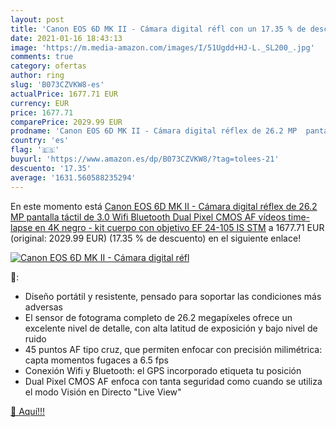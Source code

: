 ```yaml
---
layout: post
title: 'Canon EOS 6D MK II - Cámara digital réfl con un 17.35 % de descuento'
date: 2021-01-16 18:43:13
image: 'https://m.media-amazon.com/images/I/51Ugdd+HJ-L._SL200_.jpg'
comments: true
category: ofertas
author: ring
slug: 'B073CZVKW8-es'
actualPrice: 1677.71 EUR
currency: EUR
price: 1677.71
comparePrice: 2029.99 EUR
prodname: 'Canon EOS 6D MK II - Cámara digital réflex de 26.2 MP  pantalla táctil de 3.0    Wifi  Bluetooth  Dual Pixel CMOS AF  vídeos time-lapse en 4K  negro - kit cuerpo con objetivo EF 24-105 IS STM'
country: 'es'
flag: '🇪🇸'
buyurl: 'https://www.amazon.es/dp/B073CZVKW8/?tag=tolees-21'
descuento: '17.35'
average: '1631.560588235294'
---
```


En este momento está [Canon EOS 6D MK II - Cámara digital réflex de 26.2 MP  pantalla táctil de 3.0    Wifi  Bluetooth  Dual Pixel CMOS AF  vídeos time-lapse en 4K  negro - kit cuerpo con objetivo EF 24-105 IS STM](https://www.amazon.es/dp/B073CZVKW8/?tag=tolees-21) a 1677.71 EUR (original: 2029.99 EUR) (17.35 %  de descuento) en el siguiente enlace!

[![Canon EOS 6D MK II - Cámara digital réfl](https://m.media-amazon.com/images/I/51Ugdd+HJ-L._SL200_.jpg)](https://www.amazon.es/dp/B073CZVKW8/?tag=tolees-21)

🔎:

- Diseño portátil y resistente, pensado para soportar las condiciones más adversas
- El sensor de fotograma completo de 26.2 megapíxeles ofrece un excelente nivel de detalle, con alta latitud de exposición y bajo nivel de ruido
- 45 puntos AF tipo cruz, que permiten enfocar con precisión milimétrica: capta momentos fugaces a 6.5 fps
- Conexión Wifi y Bluetooth: el GPS incorporado etiqueta tu posición
- Dual Pixel CMOS AF enfoca con tanta seguridad como cuando se utiliza el modo Visión en Directo "Live View"

[🛒 Aquí!!!](https://www.amazon.es/dp/B073CZVKW8/?tag=tolees-21)

